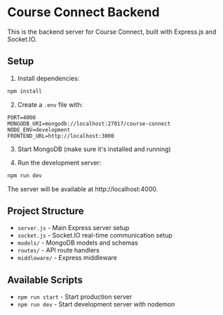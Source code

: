 # Course Connect Backend

This is the backend server for Course Connect, built with Express.js and Socket.IO.

## Setup

1. Install dependencies:
```bash
npm install
```

2. Create a `.env` file with:
```
PORT=4000
MONGODB_URI=mongodb://localhost:27017/course-connect
NODE_ENV=development
FRONTEND_URL=http://localhost:3000
```

3. Start MongoDB (make sure it's installed and running)

4. Run the development server:
```bash
npm run dev
```

The server will be available at http://localhost:4000.

## Project Structure

- `server.js` - Main Express server setup
- `socket.js` - Socket.IO real-time communication setup
- `models/` - MongoDB models and schemas
- `routes/` - API route handlers
- `middleware/` - Express middleware

## Available Scripts

- `npm run start` - Start production server
- `npm run dev` - Start development server with nodemon 
